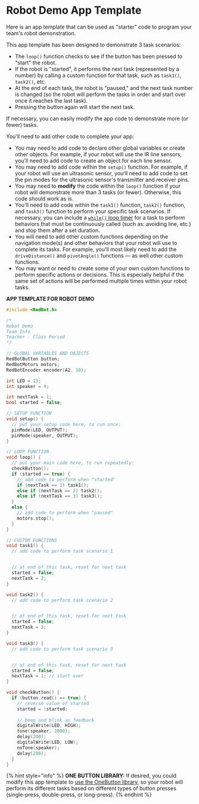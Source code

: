 # Robot Demo App Template

Here is an app template that can be used as "starter" code to program your team's robot demonstration.

This app template has been designed to demonstrate 3 task scenarios:

* The `loop()` function checks to see if the button has been pressed to "start" the robot.
* If the robot is "started", it performs the next task \(represented by a number\) by calling a custom function for that task, such as `task1()`, `task2()`, etc.
* At the end of each task, the robot is "paused," and the next task number is changed \(so the robot will perform the tasks in order and start over once it reaches the last task\).
* Pressing the button again will start the next task.

If necessary, you can easily modify the app code to demonstrate more \(or fewer\) tasks.

You'll need to add other code to complete your app:

* You may need to add code to declare other global variables or create other objects. For example, if your robot will use the IR line sensors, you'll need to add code to create an object for each line sensor.
* You may need to add code within the `setup()` function. For example, if your robot will use an ultrasonic sensor, you'll need to add code to set the pin modes for the ultrasonic sensor's transmitter and receiver pins.
* You may need to **modify** the code within the `loop()` function if your robot will demonstrate more than 3 tasks \(or fewer\). Otherwise, this code should work as is.
* You'll need to add code within the `task1()` function, `task2()` function, and `task3()` function to perform your specific task scenarios. If necessary, you can include a [`while()` loop timer](../robot-behaviors/detecting-other-conditions.md#timer-for-continuous-task) for a task to perform behaviors that must be continuously called \(such as:  avoiding line, etc.\) and stop them after a set duration.
* You will need to add other custom functions depending on the navigation mode\(s\) and other behaviors that your robot will use to complete its tasks. For example, you'll most likely need to add the `driveDistance()` and `pivotAngle()` functions — as well other custom functions.
* You may want or need to create some of your own custom functions to perform specific actions or decisions. This is especially helpful if the same set of actions will be performed multiple times within your robot tasks.

**APP TEMPLATE FOR ROBOT DEMO**

```cpp
#include <RedBot.h>

/*
Robot Demo
Team Info
Teacher - Class Period
*/

// GLOBAL VARIABLES AND OBJECTS
RedBotButton button;
RedBotMotors motors;
RedBotEncoder encoder(A2, 10);

int LED = 13;
int speaker = 9;

int nextTask = 1;
bool started = false;

// SETUP FUNCTION
void setup() {
  // put your setup code here, to run once:
  pinMode(LED, OUTPUT);
  pinMode(speaker, OUTPUT);
}

// LOOP FUNCTION
void loop() {
  // put your main code here, to run repeatedly:
  checkButton();
  if (started == true) {
    // add code to perform when "started"
    if (nextTask == 1) task1();
    else if (nextTask == 2) task2();
    else if (nextTask == 3) task3();
  }
  else {
    // add code to perform when "paused"
    motors.stop();
  }
}

// CUSTOM FUNCTIONS
void task1() {
  // add code to perform task scenario 1


  // at end of this task, reset for next task
  started = false;
  nextTask = 2;
}

void task2() {
  // add code to perform task scenario 2


  // at end of this task, reset for next task
  started = false;
  nextTask = 3;
}

void task3() {
  // add code to perform task scenario 3


  // at end of this task, reset for next task
  started = false;
  nextTask = 1; // start over
}

void checkButton() {
  if (button.read() == true) {
    // reverse value of started
    started = !started;
    
    // beep and blink as feedback
    digitalWrite(LED, HIGH);
    tone(speaker, 2000);
    delay(200);
    digitalWrite(LED, LOW);
    noTone(speaker);
    delay(200);
  }
}

```

{% hint style="info" %}
**ONE BUTTON LIBRARY:**  If desired, you could modify this app template to [use the OneButton library](../physical-inputs/push-button.md#use-onebutton-object), so your robot will perform its different tasks based on different types of button presses \(single-press, double-press, or long-press\).
{% endhint %}

